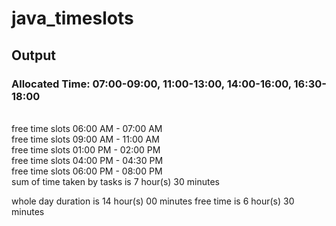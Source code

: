 # java_timeslots
<h2>Output</h2>
<h3>Allocated Time: 07:00-09:00, 11:00-13:00, 14:00-16:00, 16:30-18:00</h3>
<br>       
free time slots 06:00 AM - 07:00 AM
<br>
free time slots 09:00 AM - 11:00 AM
<br>
free time slots 01:00 PM - 02:00 PM
<br>
free time slots 04:00 PM - 04:30 PM
<br>
free time slots 06:00 PM - 08:00 PM
<br>
sum of time taken by tasks is 7 hour(s) 30 minutes
<br>

whole day duration is 14 hour(s) 00 minutes free time is 6 hour(s) 30 minutes
